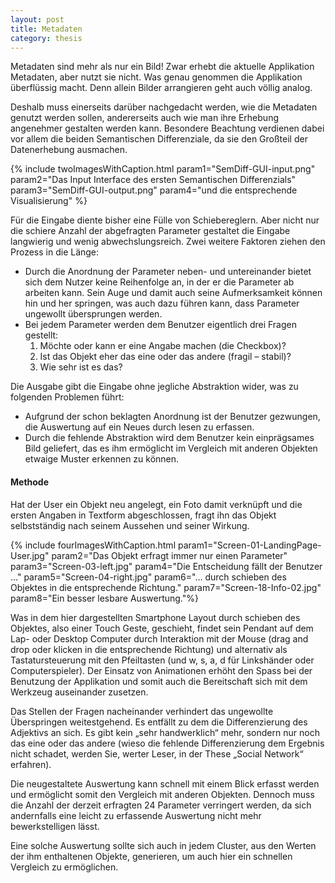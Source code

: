 ```yaml
---
layout: post
title: Metadaten
category: thesis
---
```


Metadaten sind mehr als nur ein Bild! Zwar erhebt die aktuelle Applikation Metadaten, aber nutzt sie nicht. Was genau genommen die Applikation überflüssig macht. Denn allein Bilder arrangieren geht auch völlig analog.

Deshalb muss einerseits darüber nachgedacht werden, wie die Metadaten genutzt werden sollen, andererseits auch wie man ihre Erhebung angenehmer gestalten werden kann. Besondere Beachtung verdienen dabei vor allem die beiden Semantischen Differenziale, da sie den Großteil der Datenerhebung ausmachen. 	

{% include twoImagesWithCaption.html param1="SemDiff-GUI-input.png" param2="Das Input Interface des ersten Semantischen Differenzials" param3="SemDiff-GUI-output.png" param4="und die entsprechende Visualisierung" %}

Für die Eingabe diente bisher eine Fülle von Schiebereglern. Aber nicht nur die schiere Anzahl der abgefragten Parameter gestaltet die Eingabe langwierig und wenig abwechslungsreich. Zwei weitere Faktoren ziehen den Prozess in die Länge:

+ Durch die Anordnung der Parameter neben- und untereinander bietet sich dem Nutzer keine Reihenfolge an, in der er die Parameter ab arbeiten kann. Sein Auge und damit auch seine Aufmerksamkeit können hin und her springen, was auch dazu führen kann, dass Parameter ungewollt übersprungen werden.
+ Bei jedem Parameter werden dem Benutzer eigentlich drei Fragen gestellt:
	1. Möchte oder kann er eine Angabe machen (die Checkbox)?
	2. Ist das Objekt eher das eine oder das andere (fragil – stabil)?
	3. Wie sehr ist es das?

Die Ausgabe gibt die Eingabe ohne jegliche Abstraktion wider, was zu folgenden Problemen führt:

+ Aufgrund der schon beklagten Anordnung ist der Benutzer gezwungen, die Auswertung auf ein Neues durch lesen zu erfassen.
+ Durch die fehlende Abstraktion wird dem Benutzer kein einprägsames Bild geliefert, das es ihm ermöglicht im Vergleich mit anderen Objekten etwaige Muster erkennen zu können.

#### Methode

Hat der User ein Objekt neu angelegt, ein Foto damit verknüpft und die ersten Angaben in Textform abgeschlossen, fragt ihn das Objekt selbstständig nach seinem Aussehen und seiner Wirkung.

{% include fourImagesWithCaption.html param1="Screen-01-LandingPage-User.jpg" param2="Das Objekt erfragt immer nur einen Parameter" param3="Screen-03-left.jpg" param4="Die Entscheidung fällt der Benutzer …" param5="Screen-04-right.jpg" param6="… durch schieben des Objektes in die entsprechende Richtung." param7="Screen-18-Info-02.jpg" param8="Ein besser lesbare Auswertung."%}

Was in dem hier dargestellten Smartphone Layout durch schieben des Objektes, also einer Touch Geste, geschieht, findet sein Pendant auf dem Lap- oder Desktop Computer durch Interaktion mit der Mouse (drag and drop oder klicken in die entsprechende Richtung) und alternativ als Tastatursteuerung mit den Pfeiltasten (und w, s, a, d für Linkshänder oder Computerspieler). Der Einsatz von Animationen erhöht den Spass bei der Benutzung der Applikation und somit auch die Bereitschaft sich mit dem Werkzeug auseinander zusetzen.

Das Stellen der Fragen nacheinander verhindert das ungewollte Überspringen weitestgehend. Es entfällt zu dem die Differenzierung des Adjektivs an sich. Es gibt kein „sehr handwerklich“ mehr, sondern nur noch das eine oder das andere (wieso die fehlende Differenzierung dem Ergebnis nicht schadet, werden Sie, werter Leser, in der These „Social Network“ erfahren).

Die neugestaltete Auswertung kann schnell mit einem Blick erfasst werden und ermöglicht somit den Vergleich mit anderen Objekten. Dennoch muss die Anzahl der derzeit erfragten 24 Parameter verringert werden, da sich andernfalls eine leicht zu erfassende Auswertung nicht mehr bewerkstelligen lässt. 

Eine solche Auswertung sollte sich auch in jedem Cluster, aus den Werten der ihm enthaltenen Objekte, generieren, um auch hier ein schnellen Vergleich zu ermöglichen.